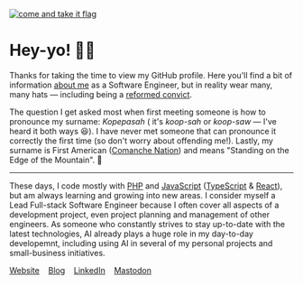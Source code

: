 [![come and take it flag](https://github.com/kopepasah/kopepasah/assets/911283/fd2f0b92-d7cc-4515-8a23-4544b990b71b)](https://en.wikipedia.org/wiki/Come_and_take_it)

# **Hey-yo!** 👋🏻

Thanks for taking the time to view my GitHub profile. Here you'll find a bit of information [about me](https://kopepasah.com/) as a Software Engineer, but in reality wear many, many hats — including being a [reformed convict](https://koop.sh/speaking/wordcamp-us-talk-about-how-wordpress-helped-a-reformed-convict-20230825602/).

The question I get asked most when first meeting someone is how to pronounce my surname: _Kopepasah_ ( it's _koop-sah_ or _koop-saw_ — I've heard it both ways 😆). I have never met someone that can pronounce it correctly the first time (so don't worry about offending me!). Lastly, my surname is First American ([Comanche Nation](https://comanchenation.com/)) and means "Standing on the Edge of the Mountain". 🤯

---

These days, I code mostly with [PHP](https://en.wikipedia.org/wiki/PHP) and [JavaScript](https://en.wikipedia.org/wiki/JavaScript) ([TypeScript](https://en.wikipedia.org/wiki/TypeScript) & [React](https://en.wikipedia.org/wiki/React_(software))), but am always learning and growing into new areas. I consider myself a Lead Full-stack Software Engineer because I often cover all aspects of a development project, even project planning and management of other engineers. As someone who constantly strives to stay up-to-date with the latest technologies, AI already plays a huge role in my day-to-day developemnt, including using AI in several of my personal projects and small-business initiatives.

[Website](https://kopepasah.com/) &nbsp;&nbsp; [Blog](https://koop.sh/) &nbsp;&nbsp; [LinkedIn](https://linkedin.com/in/kopepasah/) &nbsp;&nbsp; [Mastodon](https://mastodon.social/@kopepasah)
